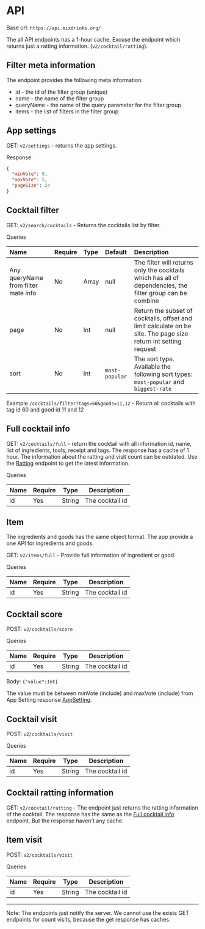 # API

Base url:
`https://api.mixdrinks.org/`

The all API endpoints has a 1-hour cache. Excuse the endpoint which returns just a ratting
information. (`v2/cocktail/ratting`).

## Filter meta information

The endpoint provides the following meta information:

* id - the id of the filter group (unique)
* name - the name of the filter group
* queryName - the name of the query parameter for the filter group
* items - the list of filters in the filter group

## App settings

GET: `v2/settings` - returns the app settings.

Response

```json
{
  "minVote": 0,
  "maxVote": 5,
  "pageSize": 24
}
```

## Cocktail filter

GET: `v2/search/cocktails` - Returns the cocktails list by filter.

Queries

| Name                                | Require | Type       | Default        | Description                                                                                                     |
|:------------------------------------|:--------|:-----------|:---------------|:----------------------------------------------------------------------------------------------------------------|
| Any queryName from filter mate info | No      | Array<Int> | null           | The filter will returns only the cocktails which has all of dependencies, the filter group can be combine       |
| page                                | No      | Int        | null           | Return the subset of cocktails, offset and limit calculate on be site. The page size return int setting request |
| sort                                | No      | Int        | `most-popular` | The sort type. Available the following  sort types: `most-popular` and `biggest-rate`                           |

Example
`/cocktails/filter?tags=60&goods=11,12` - Return all cocktails with tag id 60 and good id 11 and 12

## Full cocktail info

GET: `v2/cocktails/full` - return the cocktail with all information id, name, list of ingredients, tools, receipt and
tags. The response has a cache of 1 hour. The information about the ratting and visit count can be outdated. Use
the [Ratting](#cocktail-ratting-information) endpoint to get the latest information.

Queries

| Name | Require | Type   | Description     |
|------|---------|--------|-----------------|
| id   | Yes     | String | The cocktail id |

## Item

The ingredients and goods has the same object format. The app provide a one API for ingredients and goods.

GET: `v2/items/full` - Provide full information of ingredient or good.

Queries

| Name | Require | Type   | Description     |
|------|---------|--------|-----------------|
| id   | Yes     | String | The cocktail id |

## Cocktail score

POST: `v2/cocktails/score`

Queries

| Name | Require | Type   | Description     |
|------|---------|--------|-----------------|
| id   | Yes     | String | The cocktail id |

Body:
`{"value":Int}`

The value must be between minVote (include) and maxVote (include) from App Setting response [AppSetting](#app-settings).

## Cocktail visit

POST: `v2/cocktails/visit`

Queries

| Name | Require | Type   | Description     |
|------|---------|--------|-----------------|
| id   | Yes     | String | The cocktail id |

## Cocktail ratting information

GET: `v2/cocktail/ratting` - The endpoint just returns the ratting information of the cocktail. The response has the
same as the [Full cocktail info](#full-cocktail-info) endpoint. But the response haven't any cache.

## Item visit

POST: `v2/cocktails/visit`

Queries

| Name | Require | Type   | Description     |
|------|---------|--------|-----------------|
| id   | Yes     | String | The cocktail id |

---

Note:
The endpoints just notify the server. We cannot use the exists GET endpoints for count visits, because the get response
has
caches.
